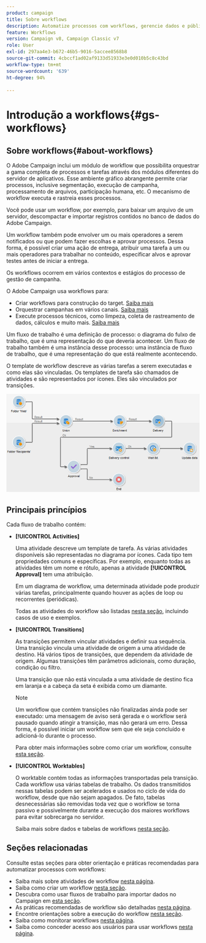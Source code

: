 ```yaml
---
product: campaign
title: Sobre workflows
description: Automatize processos com workflows, gerencie dados e públicos, envie mensagens e muito mais.
feature: Workflows
version: Campaign v8, Campaign Classic v7
role: User
exl-id: 297aa4e3-b672-46b5-9016-5accee8568b8
source-git-commit: 4cbccf1ad02af9133d51933e3e0d010b5c8c43bd
workflow-type: tm+mt
source-wordcount: '639'
ht-degree: 94%

---
```


# Introdução a workflows{#gs-workflows}

## Sobre workflows{#about-workflows}

O Adobe Campaign inclui um módulo de workflow que possibilita orquestrar a gama completa de processos e tarefas através dos módulos diferentes do servidor de aplicativos. Esse ambiente gráfico abrangente permite criar processos, inclusive segmentação, execução de campanha, processamento de arquivos, participação humana, etc. O mecanismo de workflow executa e rastreia esses processos.

Você pode usar um workflow, por exemplo, para baixar um arquivo de um servidor, descompactar e importar registros contidos no banco de dados do Adobe Campaign.

Um workflow também pode envolver um ou mais operadores a serem notificados ou que podem fazer escolhas e aprovar processos. Dessa forma, é possível criar uma ação de entrega, atribuir uma tarefa a um ou mais operadores para trabalhar no conteúdo, especificar alvos e aprovar testes antes de iniciar a entrega.

Os workflows ocorrem em vários contextos e estágios do processo de gestão de campanha.

O Adobe Campaign usa workflows para:

* Criar workflows para construção do target. [Saiba mais](#targeting-workflows)
* Orquestrar campanhas em vários canais. [Saiba mais](#campaign-workflows)
* Execute processos técnicos, como limpeza, coleta de rastreamento de dados, cálculos e muito mais. [Saiba mais](#technical-workflows)

Um fluxo de trabalho é uma definição de processo: o diagrama do fulxo de trabalho, que é uma representação do que deveria acontecer. Um fluxo de trabalho também é uma instância desse processo: uma instância de fluxo de trabalho, que é uma representação do que está realmente acontecendo.

O template de workflow descreve as várias tarefas a serem executadas e como elas são vinculadas. Os templates de tarefa são chamados de atividades e são representados por ícones. Eles são vinculados por transições.

![](assets/example1.png)

## Principais princípios

Cada fluxo de trabalho contém:

* **[!UICONTROL Activities]**

  Uma atividade descreve um template de tarefa. As várias atividades disponíveis são representadas no diagrama por ícones. Cada tipo tem propriedades comuns e específicas. Por exemplo, enquanto todas as atividades têm um nome e rótulo, apenas a atividade **[!UICONTROL Approval]** tem uma atribuição.

  Em um diagrama de workflow, uma determinada atividade pode produzir várias tarefas, principalmente quando houver as ações de loop ou recorrentes (periódicas).

  Todas as atividades do workflow são listadas [nesta seção](activities.md), incluindo casos de uso e exemplos.

* **[!UICONTROL Transitions]**

  As transições permitem vincular atividades e definir sua sequência. Uma transição vincula uma atividade de origem a uma atividade de destino. Há vários tipos de transições, que dependem da atividade de origem. Algumas transições têm parâmetros adicionais, como duração, condição ou filtro.

  Uma transição que não está vinculada a uma atividade de destino fica em laranja e a cabeça da seta é exibida como um diamante.

  >[!NOTE]
  >
  >Um workflow que contém transições não finalizadas ainda pode ser executado: uma mensagem de aviso será gerada e o workflow será pausado quando atingir a transição, mas não gerará um erro. Dessa forma, é possível iniciar um workflow sem que ele seja concluído e adicioná-lo durante o processo.

  Para obter mais informações sobre como criar um workflow, consulte [esta seção](build-a-workflow.md).

* **[!UICONTROL Worktables]**

  O worktable contém todas as informações transportadas pela transição. Cada workflow usa várias tabelas de trabalho. Os dados transmitidos nessas tabelas podem ser acelerados e usados no ciclo de vida do workflow, desde que não sejam apagados. De fato, tabelas desnecessárias são removidas toda vez que o workflow se torna passivo e possivelmente durante a execução dos maiores workflows para evitar sobrecarga no servidor.

  Saiba mais sobre dados e tabelas de workflows [nesta seção](use-workflow-data.md).

## Seções relacionadas

Consulte estas seções para obter orientação e práticas recomendadas para automatizar processos com workflows:

* Saiba mais sobre atividades de workflow [nesta página](use-workflow-data.md).
* Saiba como criar um workflow [nesta seção](build-a-workflow.md).
* Descubra como usar fluxos de trabalho para importar dados no Campaign em [esta seção](campaign-workflows.md).
* As práticas recomendadas de workflow são detalhadas [nesta página](workflow-best-practices.md).
* Encontre orientações sobre a execução do workflow [nesta seção](start-a-workflow.md).
* Saiba como monitorar workflows [nesta página](monitor-workflow-execution.md).
* Saiba como conceder acesso aos usuários para usar workflows [nesta página](managing-rights.md).
